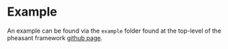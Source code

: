 # Example
An example can be found via the `example` folder found at the top-level of the pheasant framework [github page](https://github.com/pheasantframework/pheasant).